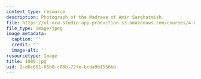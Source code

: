 ```yaml
---
content_type: resource
description: Photograph of the Madrasa of Amir Sarghatmish.
file: https://ol-ocw-studio-app-production.s3.amazonaws.com/courses/4-615-the-architecture-of-cairo-spring-2002/2cd6c60186b0c88b72febcda9b1556bb_1080.jpg
file_type: image/jpeg
image_metadata:
  caption: ''
  credit: ''
  image-alt: ''
resourcetype: Image
title: 1080.jpg
uid: 2cd6c601-86b0-c88b-72fe-bcda9b1556bb
---
```

